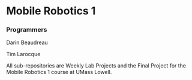 # Mobile Robotics 1

### Programmers
Darin Beaudreau

Tim Larocque


All sub-repositories are Weekly Lab Projects and the Final Project for the
Mobile Robotics 1 course at UMass Lowell. 
